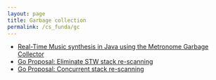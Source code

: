 ```yaml
---
layout: page
title: Garbage collection
permalink: /cs_funda/gc
---
```

- [Real-Time Music synthesis in Java using the Metronome Garbage Collector](https://www.semanticscholar.org/paper/Real-Time-Music-synthesis-in-Java-using-the-Garbage-Auerbach-Bacon/c0b5724395fde9cd8d58697b318f368f63a23f15)
- [Go Proposal: Eliminate STW stack re-scanning](https://go.googlesource.com/proposal/+/refs/heads/master/design/17503-eliminate-rescan.md)
- [Go Proposal: Concurrent stack re-scanning](https://go.googlesource.com/proposal/+/refs/heads/master/design/17505-concurrent-rescan.md)